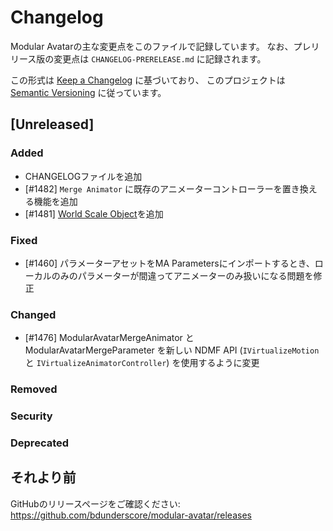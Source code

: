 # Changelog

Modular Avatarの主な変更点をこのファイルで記録しています。
なお、プレリリース版の変更点は `CHANGELOG-PRERELEASE.md` に記録されます。

この形式は [Keep a Changelog](https://keepachangelog.com/ja/1.0.0/) に基づいており、
このプロジェクトは [Semantic Versioning](https://semver.org/lang/ja/) に従っています。

## [Unreleased]

### Added
- CHANGELOGファイルを追加
- [#1482] `Merge Animator` に既存のアニメーターコントローラーを置き換える機能を追加
- [#1481] [World Scale Object](https://m-a.nadena.dev/ja/docs/reference/world-scale-object)を追加

### Fixed
- [#1460] パラメーターアセットをMA Parametersにインポートするとき、ローカルのみのパラメーターが間違ってアニメーターのみ扱いになる問題を修正
 
### Changed
- [#1476] ModularAvatarMergeAnimator と ModularAvatarMergeParameter を新しい NDMF API (`IVirtualizeMotion` と `IVirtualizeAnimatorController`) を使用するように変更

### Removed

### Security

### Deprecated

## それより前

GitHubのリリースページをご確認ください: https://github.com/bdunderscore/modular-avatar/releases